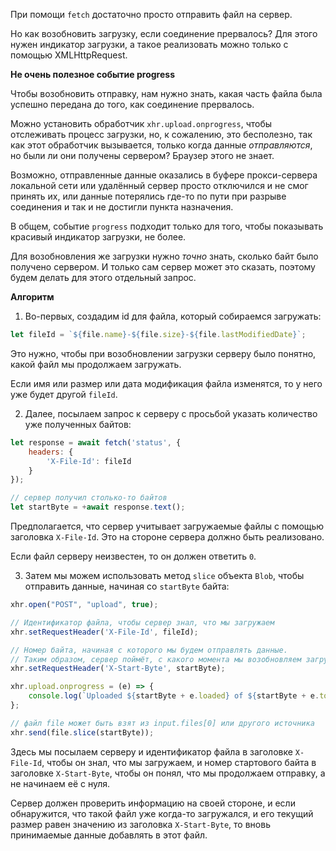 При помощи `fetch` достаточно просто отправить файл на сервер.

Но как возобновить загрузку, если соединение прервалось? Для этого нужен индикатор загрузки, а такое реализовать можно только с помощью XMLHttpRequest.

**Не очень полезное событие progress**

Чтобы возобновить отправку, нам нужно знать, какая часть файла была успешно передана до того, как соединение прервалось.

Можно установить обработчик `xhr.upload.onprogress`, чтобы отслеживать процесс загрузки, но, к сожалению, это бесполезно, так как этот обработчик вызывается, только когда данные _отправляются_, но были ли они получены сервером? Браузер этого не знает.

Возможно, отправленные данные оказались в буфере прокси-сервера локальной сети или удалённый сервер просто отключился и не смог принять их, или данные потерялись где-то по пути при разрыве соединения и так и не достигли пункта назначения.

В общем, событие `progress` подходит только для того, чтобы показывать красивый индикатор загрузки, не более.

Для возобновления же загрузки нужно _точно_ знать, сколько байт было получено сервером. И только сам сервер может это сказать, поэтому будем делать для этого отдельный запрос.

**Алгоритм**

1. Во-первых, создадим id для файла, который собираемся загружать:

```js
let fileId = `${file.name}-${file.size}-${file.lastModifiedDate}`;
```

Это нужно, чтобы при возобновлении загрузки серверу было понятно, какой файл мы продолжаем загружать.

Если имя или размер или дата модификация файла изменятся, то у него уже будет другой `fileId`.

2. Далее, посылаем запрос к серверу с просьбой указать количество уже полученных байтов:

```js
let response = await fetch('status', { 
	headers: { 
		'X-File-Id': fileId 
	} 
}); 

// сервер получил столько-то байтов 
let startByte = +await response.text();
```

Предполагается, что сервер учитывает загружаемые файлы с помощью заголовка `X-File-Id`. Это на стороне сервера должно быть реализовано.

Если файл серверу неизвестен, то он должен ответить `0`.

3. Затем мы можем использовать метод `slice` объекта `Blob`, чтобы отправить данные, начиная со `startByte` байта:

```js
xhr.open("POST", "upload", true); 

// Идентификатор файла, чтобы сервер знал, что мы загружаем
xhr.setRequestHeader('X-File-Id', fileId);

// Номер байта, начиная с которого мы будем отправлять данные.
// Таким образом, сервер поймёт, с какого момента мы возобновляем загрузку
xhr.setRequestHeader('X-Start-Byte', startByte); 

xhr.upload.onprogress = (e) => { 
	console.log(`Uploaded ${startByte + e.loaded} of ${startByte + e.total}`);
};

// файл file может быть взят из input.files[0] или другого источника 
xhr.send(file.slice(startByte));
```

Здесь мы посылаем серверу и идентификатор файла в заголовке `X-File-Id`, чтобы он знал, что мы загружаем, и номер стартового байта в заголовке `X-Start-Byte`, чтобы он понял, что мы продолжаем отправку, а не начинаем её с нуля.

Сервер должен проверить информацию на своей стороне, и если обнаружится, что такой файл уже когда-то загружался, и его текущий размер равен значению из заголовка `X-Start-Byte`, то вновь принимаемые данные добавлять в этот файл.